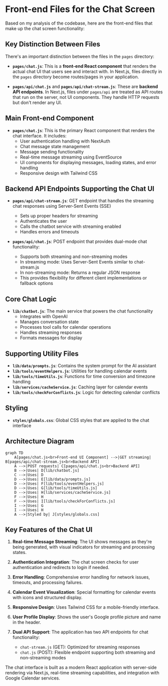 # Front-end Files for the Chat Screen

Based on my analysis of the codebase, here are the front-end files that make up the chat screen functionality:

## Key Distinction Between Files

There's an important distinction between the files in the `pages` directory:

- **`pages/chat.js`**: This is a **front-end React component** that renders the actual chat UI that users see and interact with. In Next.js, files directly in the `pages` directory become routes/pages in your application.

- **`pages/api/chat.js`** and **`pages/api/chat-stream.js`**: These are **backend API endpoints**. In Next.js, files under `pages/api` are treated as API routes that run on the server, not UI components. They handle HTTP requests but don't render any UI.

## Main Front-end Component
- **`pages/chat.js`**: This is the primary React component that renders the chat interface. It includes:
  - User authentication handling with NextAuth
  - Chat message state management
  - Message sending functionality
  - Real-time message streaming using EventSource
  - UI components for displaying messages, loading states, and error handling
  - Responsive design with Tailwind CSS

## Backend API Endpoints Supporting the Chat UI
- **`pages/api/chat-stream.js`**: GET endpoint that handles the streaming chat responses using Server-Sent Events (SSE)
  - Sets up proper headers for streaming
  - Authenticates the user
  - Calls the chatbot service with streaming enabled
  - Handles errors and timeouts

- **`pages/api/chat.js`**: POST endpoint that provides dual-mode chat functionality:
  - Supports both streaming and non-streaming modes
  - In streaming mode: Uses Server-Sent Events similar to chat-stream.js
  - In non-streaming mode: Returns a regular JSON response
  - This provides flexibility for different client implementations or fallback options

## Core Chat Logic
- **`lib/chatbot.js`**: The main service that powers the chat functionality
  - Integrates with OpenAI
  - Manages conversation state
  - Processes tool calls for calendar operations
  - Handles streaming responses
  - Formats messages for display

## Supporting Utility Files
- **`lib/data/prompts.js`**: Contains the system prompt for the AI assistant
- **`lib/tools/eventHelpers.js`**: Utilities for handling calendar events
- **`lib/tools/timeUtils.js`**: Functions for time conversion and timezone handling
- **`lib/services/cacheService.js`**: Caching layer for calendar events
- **`lib/tools/checkForConflicts.js`**: Logic for detecting calendar conflicts

## Styling
- **`styles/globals.css`**: Global CSS styles that are applied to the chat interface

## Architecture Diagram

```mermaid
graph TD
    A[pages/chat.js<br>Front-end UI Component] -->|GET streaming| B[pages/api/chat-stream.js<br>Backend API]
    A -->|POST requests| C[pages/api/chat.js<br>Backend API]
    B -->|Uses| D[lib/chatbot.js]
    C -->|Uses| D
    D -->|Uses| E[lib/data/prompts.js]
    D -->|Uses| F[lib/tools/eventHelpers.js]
    D -->|Uses| G[lib/tools/timeUtils.js]
    D -->|Uses| H[lib/services/cacheService.js]
    F -->|Uses| H
    F -->|Uses| I[lib/tools/checkForConflicts.js]
    I -->|Uses| G
    I -->|Uses| H
    A -->|Styled by| J[styles/globals.css]
```

## Key Features of the Chat UI

1. **Real-time Message Streaming**: The UI shows messages as they're being generated, with visual indicators for streaming and processing states.

2. **Authentication Integration**: The chat screen checks for user authentication and redirects to login if needed.

3. **Error Handling**: Comprehensive error handling for network issues, timeouts, and processing failures.

4. **Calendar Event Visualization**: Special formatting for calendar events with icons and structured display.

5. **Responsive Design**: Uses Tailwind CSS for a mobile-friendly interface.

6. **User Profile Display**: Shows the user's Google profile picture and name in the header.

7. **Dual API Support**: The application has two API endpoints for chat functionality:
   - `chat-stream.js` (GET): Optimized for streaming responses
   - `chat.js` (POST): Flexible endpoint supporting both streaming and non-streaming modes

The chat interface is built as a modern React application with server-side rendering via Next.js, real-time streaming capabilities, and integration with Google Calendar services.